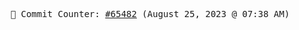 <p align="center">
    <samp>
        📮 Commit Counter: <a href="https://github.com/Javascript-void0/Javascript-void0/commits/main">#65482</a> (August 25, 2023 @ 07:38 AM)
    </samp>
</p>
